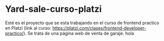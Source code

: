# Yard-sale-curso-platzi
Esté es el proyecto que se esta trabajando en el curso de frontend practico en Platzi (link al curso: https://platzi.com/clases/frontend-developer-practico/). Se trata de una página web de venta de garaje. hola
